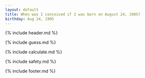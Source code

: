 ```yaml
---
layout: default
title: When was I conceived if I was born on August 24, 1905?
birthday: Aug 24, 1905
---
```


{% include header.md %}

{% include guess.md %}

{% include calculate.md %}

{% include safety.md %}

{% include footer.md %}



